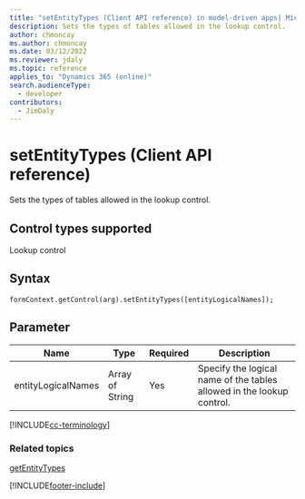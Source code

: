 ```yaml
---
title: "setEntityTypes (Client API reference) in model-driven apps| MicrosoftDocs"
description: Sets the types of tables allowed in the lookup control.
author: chmoncay
ms.author: chmoncay
ms.date: 03/12/2022
ms.reviewer: jdaly
ms.topic: reference
applies_to: "Dynamics 365 (online)"
search.audienceType: 
  - developer
contributors:
  - JimDaly
---
```

# setEntityTypes (Client API reference)



Sets the types of tables allowed in the lookup control.

## Control types supported

Lookup control

## Syntax

`formContext.getControl(arg).setEntityTypes([entityLogicalNames]);`

## Parameter

|Name|Type|Required|Description|
|--|--|--|--|
|entityLogicalNames|Array of String|Yes|Specify the logical name of the tables allowed in the lookup control.|

[!INCLUDE[cc-terminology](../../../../data-platform/includes/cc-terminology.md)]

### Related topics

[getEntityTypes](getEntityTypes.md)

 




[!INCLUDE[footer-include](../../../../../includes/footer-banner.md)]
